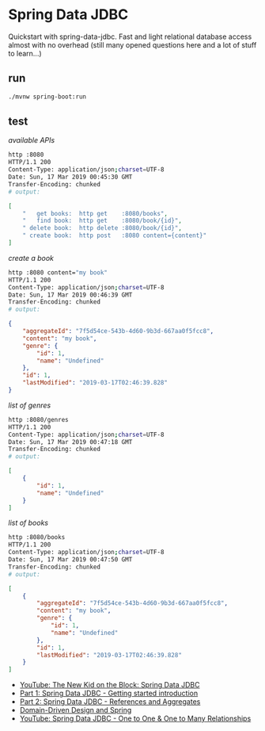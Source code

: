 # Spring Data JDBC
Quickstart with spring-data-jdbc. Fast and light relational database access almost with no overhead (still many opened questions here and a lot of stuff to learn...)

## run

```bash
./mvnw spring-boot:run 
```

## test

_available APIs_

```bash
http :8080
HTTP/1.1 200
Content-Type: application/json;charset=UTF-8
Date: Sun, 17 Mar 2019 00:45:30 GMT
Transfer-Encoding: chunked
# output:
```

```json
[
    "   get books:  http get    :8080/books",
    "   find book:  http get    :8080/book/{id}",
    " delete book:  http delete :8080/book/{id}",
    " create book:  http post   :8080 content={content}"
]
```

_create a book_

```bash
http :8080 content="my book"
HTTP/1.1 200
Content-Type: application/json;charset=UTF-8
Date: Sun, 17 Mar 2019 00:46:39 GMT
Transfer-Encoding: chunked
# output:
```

```json
{
    "aggregateId": "7f5d54ce-543b-4d60-9b3d-667aa0f5fcc8",
    "content": "my book",
    "genre": {
        "id": 1,
        "name": "Undefined"
    },
    "id": 1,
    "lastModified": "2019-03-17T02:46:39.828"
}
```

_list of genres_

```bash
http :8080/genres
HTTP/1.1 200
Content-Type: application/json;charset=UTF-8
Date: Sun, 17 Mar 2019 00:47:18 GMT
Transfer-Encoding: chunked
# output:
```

```json
[
    {
        "id": 1,
        "name": "Undefined"
    }
]
```

_list of books_

```bash
http :8080/books
HTTP/1.1 200
Content-Type: application/json;charset=UTF-8
Date: Sun, 17 Mar 2019 00:47:50 GMT
Transfer-Encoding: chunked
# output:
```

```json
[
    {
        "aggregateId": "7f5d54ce-543b-4d60-9b3d-667aa0f5fcc8",
        "content": "my book",
        "genre": {
            "id": 1,
            "name": "Undefined"
        },
        "id": 1,
        "lastModified": "2019-03-17T02:46:39.828"
    }
]
```

* [YouTube: The New Kid on the Block: Spring Data JDBC](https://www.youtube.com/watch?v=AnIouYdwxo0)
* [Part 1: Spring Data JDBC - Getting started introduction](https://spring.io/blog/2018/09/17/introducing-spring-data-jdbc)
* [Part 2: Spring Data JDBC - References and Aggregates](https://spring.io/blog/2018/09/24/spring-data-jdbc-references-and-aggregates)
* [Domain-Driven Design and Spring](http://static.olivergierke.de/lectures/ddd-and-spring/)
* [YouTube: Spring Data JDBC - One to One & One to Many Relationships](https://www.youtube.com/watch?v=ccxBXDAPdmo)
